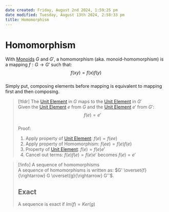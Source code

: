 ```yaml
---  
date created: Friday, August 2nd 2024, 1:59:25 pm  
date modified: Tuesday, August 13th 2024, 2:58:33 pm  
title: Homomorphism  
---  
```

# Homomorphism  
With [Monoids](../Monoid.md) $G$ and $G'$, a homomorphism (aka. monoid-homomorphism) is a mapping $f: G\rightarrow G'$ such that:  
$$f(xy) = f(x)f(y)$$  
Simply put, composing elements before mapping is equivalent to mapping first and then composing.  
  
> [!tldr] The [Unit Element](../../Unit-Element.md) in $G$ maps to the [Unit Element](../../Unit-Element.md) in $G'$   
> Given the [Unit Element](../../Unit-Element.md) $e$ from $G$ and the [Unit Element](../../Unit-Element.md) $e'$ from $G'$: $$f(e)=e'$$  
> Proof:  
> 1. Apply property of [Unit Element](../../Unit-Element.md): $f(e)=f(ee)$  
> 2. Apply property of Homomorphism: $f(ee)=f(e)f(e)$  
> 3. Property of [Unit Element](../../Unit-Element.md): $f(e) = f(e)e'$  
> 4. Cancel out terms: $f(e)f(e)=f(e)e'$ becomes $f(e)=e'$  
  
> [!info] A sequence of homomorphisms  
> A sequence of homomorphisms is written as: $G' \overset{f}{\rightarrow} G \overset{g}{\rightarrow} G''$.  
> ## Exact  
> A sequence is exact if $Im(f) = Ker(g)$